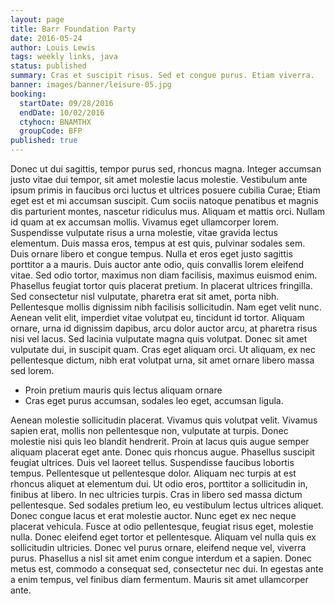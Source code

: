 ```yaml
---
layout: page
title: Barr Foundation Party
date: 2016-05-24
author: Louis Lewis
tags: weekly links, java
status: published
summary: Cras et suscipit risus. Sed et congue purus. Etiam viverra.
banner: images/banner/leisure-05.jpg
booking:
  startDate: 09/28/2016
  endDate: 10/02/2016
  ctyhocn: BNAMTHX
  groupCode: BFP
published: true
---
```

Donec ut dui sagittis, tempor purus sed, rhoncus magna. Integer accumsan justo vitae dui tempor, sit amet molestie lacus molestie. Vestibulum ante ipsum primis in faucibus orci luctus et ultrices posuere cubilia Curae; Etiam eget est et mi accumsan suscipit. Cum sociis natoque penatibus et magnis dis parturient montes, nascetur ridiculus mus. Aliquam et mattis orci. Nullam id quam at ex accumsan mollis. Vivamus eget ullamcorper lorem. Suspendisse vulputate risus a urna molestie, vitae gravida lectus elementum. Duis massa eros, tempus at est quis, pulvinar sodales sem. Duis ornare libero et congue tempus. Nulla et eros eget justo sagittis porttitor a a mauris.
Duis auctor ante odio, quis convallis lorem eleifend vitae. Sed odio tortor, maximus non diam facilisis, maximus euismod enim. Phasellus feugiat tortor quis placerat pretium. In placerat ultrices fringilla. Sed consectetur nisl vulputate, pharetra erat sit amet, porta nibh. Pellentesque mollis dignissim nibh facilisis sollicitudin. Nam eget velit nunc. Aenean velit elit, imperdiet vitae volutpat eu, tincidunt id tortor. Aliquam ornare, urna id dignissim dapibus, arcu dolor auctor arcu, at pharetra risus nisi vel lacus. Sed lacinia vulputate magna quis volutpat. Donec sit amet vulputate dui, in suscipit quam. Cras eget aliquam orci. Ut aliquam, ex nec pellentesque dictum, nibh erat volutpat urna, sit amet ornare libero massa sed lorem.

* Proin pretium mauris quis lectus aliquam ornare
* Cras eget purus accumsan, sodales leo eget, accumsan ligula.

Aenean molestie sollicitudin placerat. Vivamus quis volutpat velit. Vivamus sapien erat, mollis non pellentesque non, vulputate at turpis. Donec molestie nisi quis leo blandit hendrerit. Proin at lacus quis augue semper aliquam placerat eget ante. Donec quis rhoncus augue. Phasellus suscipit feugiat ultrices. Duis vel laoreet tellus. Suspendisse faucibus lobortis tempus. Pellentesque ut pellentesque dolor. Aliquam nec turpis at est rhoncus aliquet at elementum dui. Ut odio eros, porttitor a sollicitudin in, finibus at libero. In nec ultricies turpis. Cras in libero sed massa dictum pellentesque. Sed sodales pretium leo, eu vestibulum lectus ultrices aliquet. Donec congue lacus et erat molestie auctor.
Nunc eget ex nec neque placerat vehicula. Fusce at odio pellentesque, feugiat risus eget, molestie nulla. Donec eleifend eget tortor et pellentesque. Aliquam vel nulla quis ex sollicitudin ultricies. Donec vel purus ornare, eleifend neque vel, viverra purus. Phasellus a nisl sit amet enim congue interdum et a sapien. Donec metus est, commodo a consequat sed, consectetur nec dui. In egestas ante a enim tempus, vel finibus diam fermentum. Mauris sit amet ullamcorper ante.
